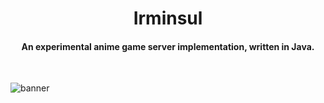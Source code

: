 <h1 align="center">Irminsul</h1>
<h4 align="center">An experimental anime game server implementation, written in Java.</h4>
<br>

![banner](https://github.com/user-attachments/assets/126e13fa-d6c0-4fc5-bfee-735b18b444bb)
